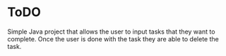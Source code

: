 # ToDO
Simple Java project that allows the user to input tasks that they want to complete.
Once the user is done with the task they are able to delete the task.


